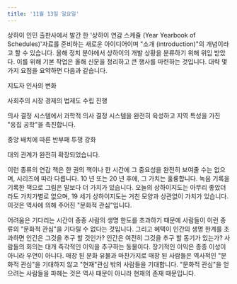 ```yaml
---
title: '11월 13일 일요일'
---
```

상하이 인민 출판사에서 발간 한 '상하이 연감 스케쥴 (Year Yearbook of Schedules)'자료를 준비하는 새로운 아이디어이며 "소개 (introduction)"의 개념이라고 할 수 있습니다. 올해 정치 분야에서 상하이의 개발 상황을 분류하기 위해 위임 받았다. 이를 위해 기본 작업은 올해 신문을 정리하고 큰 행사를 마련하는 것입니다. 대략 몇 가지 요점을 요약하면 다음과 같습니다.

지도자 인사의 변화

사회주의 시장 경제의 법제도 수립 진행

의사 결정 시스템에서 과학적 의사 결정 시스템을 완전히 육성하고 지역 특성을 가진 "응집 공학"을 촉진합니다.

중앙 배치에 따른 반부패 투쟁 강화

대외 관계가 완전히 확장되었습니다.

이런 종류의 연감 책은 한 권의 책이나 한 시간에 그 중요성을 완전히 보여줄 수는 없으며, 시리즈에 따라 다릅니다. 10 년 또는 20 년 후에, 그 가치는 훌륭합니다. 녹음 기록을 기록한 책으로 그림은 말보다 더 가치가 있습니다. 오늘의 상하이지도는 아무리 좋았더라도 가치가별로 없으며, 19 세기 상하이지도는 거친 모양과 상관없이 가치가 있습니다. 이것은 역사에 의해 주어진 "문화적 관심"입니다.

어려움은 기다리는 시간이 종종 사람의 생명 한도를 초과하기 때문에 사람들이 이런 종류의 "문화적 관심"을 기다릴 수 없다는 것입니다. 그리고 혜택이 인간의 생명 한계를 초과하면 인간은 그것을 추구 할 것인가? 인간은 여전히 ​​그것을 추구 할 동기가 있는가? 사람들의 회의는 대개 즉각적인 이익을 추구하는 동물이다. 장기적인 이익은 종종 이성이 아니라 우연이 아니다. 매장 된 문화 유물과 마찬가지로 매장 된 사람들은 역사적인 "문화적 관심"을 기대하지 않고 "현재"관심 밖의 사람들을 기대합니다. "문화적 관심"을 얻으려는 사람들을 파헤는 것은 역사 때문이 아니라 현재의 존재 때문입니다.

